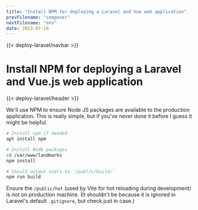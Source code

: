 ```yaml
---
title: "Install NPM for deploying a Laravel and Vue web application"
prevFilename: "composer"
nextFilename: "env"
date: 2023-07-18
---
```


{{< deploy-laravel/navbar >}}

# Install NPM for deploying a Laravel and Vue.js web application

{{< deploy-laravel/header >}}

We'll use NPM to ensure Node JS packages are available to the production application.
This is really simple, but if you've never done it before I guess it might be helpful.

```bash
# Install npm if needed
apt install npm

# Install Node packages
cd /var/www/landmarks
npm install

# Should output ssets to `/public/build/`
npm run build
```

Ensure the `/public/hot` (used by Vite for hot reloading during development) is not on production machine.
(It shouldn't be because it is ignored in Laravel's default `.gitignore`, but check just in case.)
